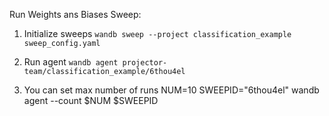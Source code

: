 Run Weights ans Biases Sweep:
1. Initialize sweeps
``wandb sweep --project classification_example sweep_config.yaml``

2. Run agent
``wandb agent projector-team/classification_example/6thou4el``

3. You can set max number of runs 
NUM=10
SWEEPID="6thou4el"
wandb agent --count $NUM $SWEEPID
